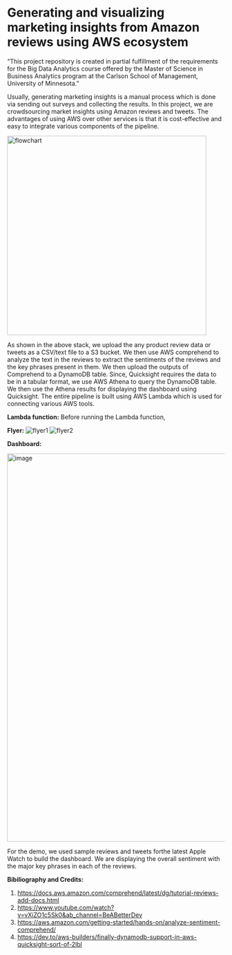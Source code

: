 # Generating and visualizing marketing insights from Amazon reviews using AWS ecosystem

“This project repository is created in partial fulfillment of the requirements for the Big Data Analytics course offered by the Master of Science in Business Analytics program at the Carlson School of Management, University of Minnesota.”

Usually, generating marketing insights is a manual process which is done via sending out surveys and collecting the results. In this project, we are crowdsourcing market insights using Amazon reviews and tweets. The advantages of using AWS over other services is that it is cost-effective and easy to integrate various components of the pipeline.

<img width="461" alt="flowchart" src="https://media.github.umn.edu/user/24686/files/cb6ebcf9-69d5-4ba5-b311-6107ba6908e9">

As shown in the above stack, we upload the any product review data or tweets as a CSV/text file to a S3 bucket. We then use AWS comprehend to analyze the text in the reviews to extract the sentiments of the reviews and the key phrases present in them. We then upload the outputs of Comprehend to a DynamoDB table. Since, Quicksight requires the data to be in a tabular format, we use AWS Athena to query the DynamoDB table. We then use the Athena results for displaying the dashboard using Quicksight. The entire pipeline is built using AWS Lambda which is used for connecting various AWS tools.

**Lambda function:**
Before running the Lambda function, 

**Flyer:**
![flyer1](https://user-images.githubusercontent.com/40022088/206045627-40741113-1b48-416a-a6ea-9e9a398d2b16.png)
![flyer2](https://user-images.githubusercontent.com/40022088/206045642-9ef544e7-01af-4801-8bbb-432f3a428c20.png)



**Dashboard:**

<img width="898" alt="image" src="https://user-images.githubusercontent.com/40022088/206047348-91559a72-42a2-49cc-8097-f020bfbba4f0.png">

For the demo, we used sample reviews and tweets forthe latest Apple Watch to build the dashboard. We are displaying the overall sentiment with the major key phrases in each of the reviews.

**Bibiliography and Credits:**
1. https://docs.aws.amazon.com/comprehend/latest/dg/tutorial-reviews-add-docs.html
2. https://www.youtube.com/watch?v=vXiZO1c5Sk0&ab_channel=BeABetterDev
3. https://aws.amazon.com/getting-started/hands-on/analyze-sentiment-comprehend/
4. https://dev.to/aws-builders/finally-dynamodb-support-in-aws-quicksight-sort-of-2lbl

